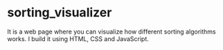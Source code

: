 # sorting_visualizer
It is a web page where you can visualize how different sorting algorithms works. I build it using HTML, CSS and JavaScript.
